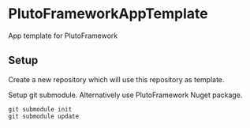# PlutoFrameworkAppTemplate
App template for PlutoFramework

## Setup

Create a new repository which will use this repository as template.

Setup git submodule. Alternatively use PlutoFramework Nuget package.

```
git submodule init
git submodule update
```

